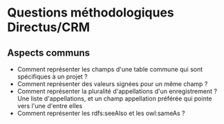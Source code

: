 # Questions méthodologiques Directus/CRM

## Aspects communs

- Comment représenter les champs d'une table commune qui sont spécifiques à un projet ?
- Comment représenter des valeurs signées pour un même champ ?
- Comment représenter la pluralité d'appellations d'un enregistrement ?
    Une liste d'appellations, et un champ appellation préférée qui pointe vers l'une d'entre elles
- Comment représenter les rdfs:seeAlso et les owl:sameAs ?